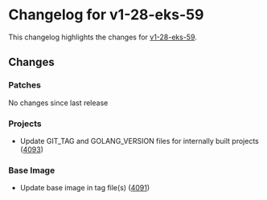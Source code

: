 # Changelog for v1-28-eks-59

This changelog highlights the changes for [v1-28-eks-59](https://github.com/aws/eks-distro/tree/v1-28-eks-59).

## Changes

### Patches
No changes since last release

### Projects
* Update GIT_TAG and GOLANG_VERSION files for internally built projects ([4093](https://github.com/aws/eks-distro/pull/4093))

### Base Image
* Update base image in tag file(s) ([4091](https://github.com/aws/eks-distro/pull/4091))

